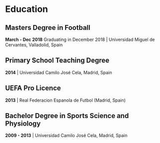 
# Education

## Masters Degree in Football

**March - Dec 2018** Graduating in December 2018 | Universidad Miguel de Cervantes, Valladolid, Spain

## Primary School Teaching Degree

**2014** | Universidad Camilo José Cela, Madrid, Spain

## UEFA Pro Licence

**2013** | Real Federacion Espanola de Futbol (Madrid, Spain)

## Bachelor Degree in Sports Science and Physiology

**2009 - 2013** | Universidad Camilo José Cela, Madrid, Spain
